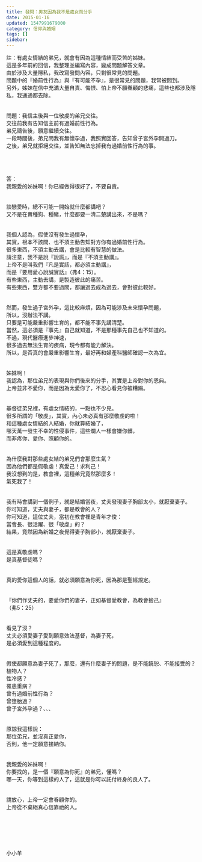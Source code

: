 ```yaml
---
title: 發問：男友因為我不是處女而分手
date: 2015-01-16
updated: 1547991679000
category: 信仰與婚姻
tags: []
sidebar: 
---
```


<p>註：有處女情結的弟兄，就會有因為這種情結而受苦的姊妹。<br/>這是多年前的回信，我整理並編寫內容，變成問題解答文章。<br/>由於涉及大量隱私，我改寫發問內容，只剩很常見的問題。<br/>問題中的『婚前性行為』與『有可能不孕』，是很常見的問題，我常被問到。<br/>另外，姊妹在信中充滿大量自責、悔恨、怕上帝不願眷顧的悲痛，這些也都涉及隱私，我通通都去除。<br/><!--more--><br/><br/>問題：我信主後與一位敬虔的弟兄交往。<br/>交往前我有告知信主前有過婚前性行為。<br/>弟兄禱告後，願意繼續交往。<br/>一段時間後，弟兄問我有無懷孕過，我照實回答，告知曾子宮外孕開過刀。<br/>之後，弟兄就拒絕交往，並告知無法忘掉我有過婚前性行為的事。<br/><br/><br/><br/> <br/>答：<br/>我親愛的姊妹啊！你已經做得很好了，不要自責。<br/> <br/><br/>談戀愛時，總不可能一開始就什麼都講吧？<br/>又不是在賣種狗、種豬，什麼都要一清二楚講出來，不是嗎？<br/> <br/><br/>我個人認為，假使沒有發生過懷孕，<br/>其實，根本不該問、也不須主動告知對方你有過婚前性行為。<br/>很多東西，不須主動去講，會是比較有智慧的做法。<br/>請注意，我不是說『說謊』，而是『不須主動講』。<br/>上帝不是叫我們『凡是實話，都必須主動講』，<br/>而是『要用愛心說誠實話』（弗4：15）。<br/>有些東西，主動去講，是製造彼此的痛苦。<br/>有些東西，雙方都不要過問，都讓過去成為過去，會對彼此較好。<br/><br/><br/>然而，發生過子宮外孕，這比較麻煩，因為可能涉及未來懷孕問題，<br/>所以，沒辦法不講。<br/>只要是可能嚴重影響生育的，都不能不事先講清楚。<br/>當然，這必須是『事先』自己就知道，不是那種事先自己也不知道的。<br/>不過，現代醫療進步神速，<br/>很多過去無法生育的疾病，現今都有能力解決。<br/>所以，是否真的會嚴重影響生育，最好再和婦產科醫師確認一次為宜。<br/> <br/><br/>姊妹啊！<br/>我認為，那位弟兄的表現與你們後來的分手，其實是上帝對你的恩典。<br/>上帝並非不愛你，而是因為太愛你了，不忍心看見你被糟蹋。<br/><br/><br/>基督徒弟兄裡，有處女情結的，一點也不少見。<br/>很多所謂的「敬虔」，其實，內心未必真有那麼敬虔的啦！<br/>和這種處女情結的人結婚，你就算結婚了，<br/>哪天萬一發生不幸的性侵事件，這些爛人一樣會嫌你髒，<br/>而非疼你、愛你、照顧你的。<br/> <br/><br/>為什麼我對那些處女結的弟兄們會那麼生氣？<br/>因為他們都是假敬虔！真愛己！求利己！<br/>我沒想到的是，教會裡，這種弟兄竟然那麼多！<br/>氣死我了！<br/> <br/><br/>我有時會講到一個例子，就是結婚當夜，丈夫發現妻子胸部太小，就厭棄妻子。<br/>你可知道，丈夫與妻子，都是教會的人？<br/>你可知道，這位丈夫，當初在教會裡是青年才俊：<br/>當會長、很活躍、很「敬虔」的？<br/>結果，竟然因為新婚之夜覺得妻子胸部小，就厭棄妻子。<br/><br/><br/>這是真敬虔嗎？<br/>是真基督徒嗎？<br/> <br/> <br/>真的愛你這個人的話，就必須願意為你死，因為那是聖經規定。<br/> <br/><br/>『你們作丈夫的，要愛你們的妻子，正如基督愛教會，為教會捨己』<br/>（弗5：25）<br/> <br/><br/>看見了沒？<br/>丈夫必須愛妻子愛到願意效法基督，為妻子死，<br/>是必須愛到這種程度的。<br/> <br/><br/>假使都願意為妻子死了，那麼，還有什麼妻子的問題，是不能饒恕、不能接受的？<br/>植物人？<br/>性冷感？<br/>罹患重病？<br/>曾有過婚前性行為？<br/>曾墮胎過？<br/>曾子宮外孕過？、、、<br/><br/> <br/>原諒我這樣說：<br/>那位弟兄，並沒真正愛你，<br/>否則，他一定願意接納你。<br/> <br/><br/>我親愛的姊妹啊！<br/>你要找的，是一個『願意為你死』的弟兄，懂嗎？<br/>哪一天，你等到這樣的人了，這就是你可以託付終身的良人了。<br/> <br/><br/>請放心，上帝一定會眷顧你的。<br/>上帝從不棄絕真心信靠祂的人。<br/> <br/><br/><br/><br/><br/><br/>小小羊<br/><br/><br/><br/><br/><br/><br/>
</p>
